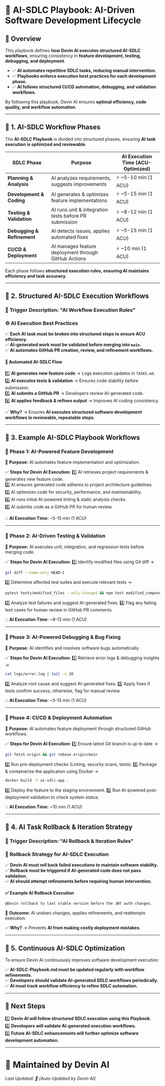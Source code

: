 # 📌 AI-SDLC Playbook: AI-Driven Software Development Lifecycle

## 📌 Overview
This playbook defines **how Devin AI executes structured AI-SDLC workflows**, ensuring consistency in **feature development, testing, debugging, and deployment**.

- ✅ **AI automates repetitive SDLC tasks, reducing manual intervention.**  
- ✅ **Playbooks enforce execution best practices for each development phase.**  
- ✅ **AI follows structured CI/CD automation, debugging, and validation workflows.**  

By following this playbook, Devin AI ensures **optimal efficiency, code quality, and workflow automation**.

---

## 📍 **1. AI-SDLC Workflow Phases**  
The **AI-SDLC Playbook** is divided into structured phases, ensuring **AI task execution is optimized and reviewable**.

| **SDLC Phase** | **Purpose** | **AI Execution Time (ACU-Optimized)** |
|--------------|-------------|------------------|
| **Planning & Analysis** | AI analyzes requirements, suggests improvements | ⚡ ~5-10 min (1 ACU) |
| **Development & Coding** | AI generates & optimizes feature implementations | ⚡ ~5-15 min (1 ACU) |
| **Testing & Validation** | AI runs unit & integration tests before PR submission | ⚡ ~8-12 min (1 ACU) |
| **Debugging & Refinement** | AI detects issues, applies automated fixes | ⚡ ~5-15 min (1 ACU) |
| **CI/CD & Deployment** | AI manages feature deployment through GitHub Actions | ⚡ ~10 min (1 ACU) |

Each phase follows **structured execution rules, ensuring AI maintains efficiency and task accuracy**.

---

## 📍 **2. Structured AI-SDLC Execution Workflows**  

### 📌 **Trigger Description: "AI Workflow Execution Rules"**

### ⚙️ **AI Execution Best Practices**  
✅ **Each AI task must be broken into structured steps to ensure ACU efficiency.**  
✅ **AI-generated work must be validated before merging into `main`.**  
✅ **AI automates GitHub PR creation, review, and refinement workflows.**  

#### 🔄 **Automated AI-SDLC Flow**
1️⃣ **AI generates new feature code** → Logs execution updates in `TASKS.md`.  
2️⃣ **AI executes tests & validation** → Ensures code stability before submission.  
3️⃣ **AI submits a GitHub PR** → Developers review AI-generated code.  
4️⃣ **AI applies feedback & refines output** → Improves AI coding consistency.  

✅ **Why?** → Ensures **AI executes structured software development workflows in reviewable, repeatable steps**.

---

## 📍 **3. Example AI-SDLC Playbook Workflows**  

### 📝 **Phase 1: AI-Powered Feature Development**

📌 **Purpose:** AI automates feature implementation and optimization.

✅ **Steps for Devin AI Execution:**
1️⃣ AI retrieves project requirements & generates new feature code.  
2️⃣ AI ensures generated code adheres to project architecture guidelines.  
3️⃣ AI optimizes code for security, performance, and maintainability.  
4️⃣ AI runs initial AI-powered linting & static analysis checks.  
5️⃣ AI submits code as a GitHub PR for human review.

💡 **AI Execution Time:** ~5-15 min (1 ACU)

---

### 📝 **Phase 2: AI-Driven Testing & Validation**

📌 **Purpose:** AI executes unit, integration, and regression tests before merging code.

✅ **Steps for Devin AI Execution:**
1️⃣ Identify modified files using Git diff →  
```bash
git diff --name-only HEAD~1
```
2️⃣ Determine affected test suites and execute relevant tests →  
```bash
pytest tests/modified_files --only-changed && npm test modified_components
```
3️⃣ Analyze test failures and suggest AI-generated fixes.
4️⃣ Flag any failing test cases for human review in GitHub PR comments.

💡 **AI Execution Time:** ~8-12 min (1 ACU)

---

### 📝 **Phase 3: AI-Powered Debugging & Bug Fixing**

📌 **Purpose:** AI identifies and resolves software bugs automatically.

✅ **Steps for Devin AI Execution:**
1️⃣ Retrieve error logs & debugging insights →  
```bash
cat logs/error.log | tail -n 20
```
2️⃣ Analyze root cause and suggest AI-generated fixes.
3️⃣ Apply fixes if tests confirm success; otherwise, flag for manual review.

💡 **AI Execution Time:** ~5-15 min (1 ACU)

---

### 📝 **Phase 4: CI/CD & Deployment Automation**

📌 **Purpose:** AI automates feature deployment through structured GitHub workflows.

✅ **Steps for Devin AI Execution:**
1️⃣ Ensure latest Git branch is up to date →  
```bash
git fetch origin && git rebase origin/main
```
2️⃣ Run pre-deployment checks (Linting, security scans, tests).
3️⃣ Package & containerize the application using Docker →  
```bash
docker build -t ai-sdlc-app .
```
4️⃣ Deploy the feature to the staging environment.
5️⃣ Run AI-powered post-deployment validation to check system status.

💡 **AI Execution Time:** ~10 min (1 ACU)

---

## 📍 **4. AI Task Rollback & Iteration Strategy**  

### 📌 **Trigger Description: "AI Rollback & Iteration Rules"**

### 🔄 **Rollback Strategy for AI-SDLC Execution**
✅ **Devin AI must roll back failed executions to maintain software stability.**  
✅ **Rollback must be triggered if AI-generated code does not pass validation.**  
✅ **AI should attempt refinements before requiring human intervention.**  

#### ✅ **Example AI Rollback Execution**
```bash
@Devin rollback to last stable version before the JWT auth changes.
```
📌 **Outcome:** AI undoes changes, applies refinements, and reattempts execution.

✅ **Why?** → Prevents **AI from making costly deployment mistakes**.

---

## 📍 **5. Continuous AI-SDLC Optimization**  
To ensure Devin AI continuously improves software development execution:

✅ **AI-SDLC-Playbook.md must be updated regularly with workflow refinements.**  
✅ **Developers should validate AI-generated SDLC workflows periodically.**  
✅ **AI must track workflow efficiency to refine SDLC automation.**  

---

## 📌 **Next Steps**  
1️⃣ **Devin AI will follow structured SDLC execution using this Playbook.**  
2️⃣ **Developers will validate AI-generated execution workflows.**  
3️⃣ **Future AI-SDLC enhancements will further optimize software development automation.**  

---

# 📩 **Maintained by Devin AI**  
_Last Updated: 📅 [Auto-Updated by Devin AI]_

